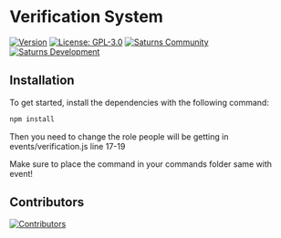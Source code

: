# **Verification System**

[![Version](https://img.shields.io/badge/version-1.0.0-blue.svg?cacheSeconds=2592000)](https://github.com/SaturnsDevelopment/verification-system)
[![License: GPL-3.0](https://img.shields.io/badge/License-GPL-red.svg)](https://github.com/SaturnsDevelopment/verification-system)
[![Saturns Community](https://badgen.net/discord/members/saturn-1044098950455627867)](https://discord.gg/saturn-1044098950455627867)
[![Saturns Development](https://badgen.net/discord/members/TKz7BMwEap)](https://discord.gg/TKz7BMwEap)

## **Installation**

To get started, install the dependencies with the following command:

```sh
npm install
```

Then you need to change the role people will be getting in events/verification.js line 17-19

Make sure to place the command in your commands folder same with event!

## **Contributors**

[![Contributors](https://stg.contrib.rocks/image?repo=saturnsdevelopment/leaf-bot)](https://github.com/saturnsdevelopment/leaf-bot/graphs/contributors)
